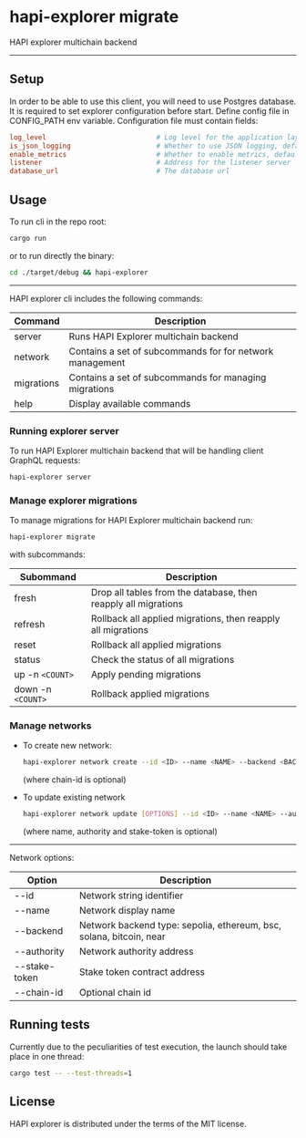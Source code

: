 # hapi-explorer migrate

HAPI explorer multichain backend

---

## Setup

In order to be able to use this client, you will need to use Postgres database.
It is required to set explorer configuration before start. Define config file in CONFIG_PATH env variable.
Configuration file must contain fields:

```toml
log_level                           # Log level for the application layer, default: info
is_json_logging                     # Whether to use JSON logging, default: true
enable_metrics                      # Whether to enable metrics, default: true
listener                            # Address for the listener server
database_url                        # The database url
```

## Usage

To run cli in the repo root:

```sh
cargo run
```

or to run directly the binary:

```sh
cd ./target/debug && hapi-explorer
```

---

HAPI explorer cli includes the following commands:

| Command    | Description                                              |
| ---------- | -------------------------------------------------------- |
| server     | Runs HAPI Explorer multichain backend                    |
| network    | Contains a set of subcommands for for network management |
| migrations | Contains a set of subcommands for managing migrations    |
| help       | Display available commands                               |

### Running explorer server

To run HAPI Explorer multichain backend that will be handling client GraphQL requests:

```sh
hapi-explorer server
```

### Manage explorer migrations

To manage migrations for HAPI Explorer multichain backend run:

```sh
hapi-explorer migrate
```

with subcommands:

| Subommand         | Description                                                    |
| ----------------- | -------------------------------------------------------------- |
| fresh             | Drop all tables from the database, then reapply all migrations |
| refresh           | Rollback all applied migrations, then reapply all migrations   |
| reset             | Rollback all applied migrations                                |
| status            | Check the status of all migrations                             |
| up -n `<COUNT>`   | Apply pending migrations                                       |
| down -n `<COUNT>` | Rollback applied migrations                                    |

### Manage networks

- To create new network:

  ```sh
  hapi-explorer network create --id <ID> --name <NAME> --backend <BACKEND> --authority <AUTHORITY> --stake-token <STAKE_TOKEN> --chain-id <CHAIN_ID>
  ```

  (where chain-id is optional)

- To update existing network
  ```sh
  hapi-explorer network update [OPTIONS] --id <ID> --name <NAME> --authority <AUTHORITY> --stake-token <STAKE_TOKEN>
  ```
  (where name, authority and stake-token is optional)

---

Network options:

| Option        | Description                                                         |
| ------------- | ------------------------------------------------------------------- |
| --id          | Network string identifier                                           |
| --name        | Network display name                                                |
| --backend     | Network backend type: sepolia, ethereum, bsc, solana, bitcoin, near |
| --authority   | Network authority address                                           |
| --stake-token | Stake token contract address                                        |
| --chain-id    | Optional chain id                                                   |

## Running tests

Currently due to the peculiarities of test execution, the launch should take place in one thread:

```sh
cargo test -- --test-threads=1
```

## License

HAPI explorer is distributed under the terms of the MIT license.
